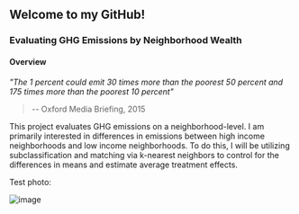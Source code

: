 ## Welcome to my GitHub!
### Evaluating GHG Emissions by Neighborhood Wealth

#### Overview
*"The 1 percent could emit 30 times more than the poorest 50 percent and 175 times more than the poorest 10 percent"*
<br> 
> -- Oxford Media Briefing, 2015

This project evaluates GHG emissions on a neighborhood-level. I am primarily interested in differences in emissions between high income neighborhoods and low income neighborhoods. To do this, I will be utilizing subclassification and matching via k-nearest neighbors to control for the differences in means and estimate average treatment effects. 

Test photo:

![image](https://user-images.githubusercontent.com/65251932/163538842-54a0420b-032b-4e16-9ce2-7d5541793e37.png)
